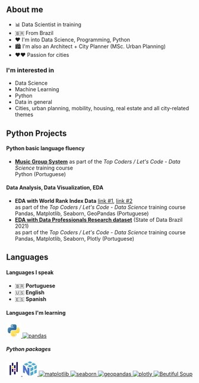 ## About me
- 📊 Data Scientist in training
- 🇧🇷 From Brazil
- ❤️ I'm into Data Science, Programming, Python
- 🏙️ I'm also an Architect + City Planner (MSc. Urban Planning)
- ❤️❤️ Passion for cities

### I'm interested in
- Data Science
- Machine Learning
- Python
- Data in general
- Cities, urban planning, mobility, housing, real estate and all city-related themes

## Python Projects
#### Python basic language fluency
- [**Music Group System**](https://github.com/rominoru/lets-code-ds-rm/tree/main/ProjetoModuloII)
as part of the *Top Coders / Let's Code - Data Science* training course  
Python (Portuguese)

#### Data Analysis, Data Visualization, EDA
- **EDA with World Rank Index Data** [link #1](https://github.com/leoeiji/letscode-projeto-3/blob/main/Notebook.ipynb), [link #2](https://github.com/leoeiji/letscode-projeto-3/blob/main/Notebook_QuestoesExtras.ipynb)  
as part of the *Top Coders / Let's Code - Data Science* training course  
Pandas, Matplotlib, Seaborn, GeoPandas (Portuguese)
- [**EDA with Data Professionals Research dataset**](https://github.com/ZeRafaelN/Projeto4/blob/main/projeto4.ipynb) (State of Data Brazil 2021)  
as part of the *Top Coders / Let's Code - Data Science* training course  
Pandas, Matplotlib, Seaborn, Plotly (Portuguese)

## Languages
#### Languages I speak
- 🇧🇷 **Portuguese**
- 🇺🇸 **English**
- 🇪🇸 **Spanish**

#### Languages I'm learning
<p align="left"> <a href="https://www.python.org/" target="_blank" rel="noreferrer"> <img src="https://raw.githubusercontent.com/devicons/devicon/master/icons/python/python-original.svg" alt="python" width="40" height="40"/> </a>
  <a href="	www.iso.org/standard/63555.html" target="_blank" rel="noreferrer"> <img src="https://cdn-icons-png.flaticon.com/512/3161/3161133.png" alt="pandas" width="40" height="40"/> </a></p>

##### Python packages
<p align="left"> 
  <a href="https://pandas.pydata.org/" target="_blank" rel="noreferrer"> <img src="https://raw.githubusercontent.com/devicons/devicon/master/icons/pandas/pandas-original.svg" alt="pandas" width="40" height="40"/> </a>
  <a href="https://numpy.org/" target="_blank" rel="noreferrer"> <img src="https://raw.githubusercontent.com/devicons/devicon/master/icons/numpy/numpy-original.svg" alt="numpy" width="40" height="40"/> </a>
  <a href="https://matplotlib.org/stable/index.html" target="_blank" rel="noreferrer"> <img src="https://seeklogo.com/images/M/matplotlib-logo-7676870AC0-seeklogo.com.png" alt="matplotlib" width="40" height="40"/> </a>
  <a href="https://seaborn.pydata.org/" target="_blank" rel="noreferrer"> <img src="https://seaborn.pydata.org/_images/logo-mark-lightbg.svg" alt="seaborn" width="40" height="40"/> </a>
  <a href="https://plotly.com/python/" target="_blank" rel="noreferrer"> <img src="https://images.plot.ly/logo/new-branding/plotly-logomark.png" alt="geopandas" width="40" height="40"/> </a> 
  <a href="https://geopandas.org/" target="_blank" rel="noreferrer"> <img src="https://geopandas.org/en/stable/_images/geopandas_icon.png" alt="plotly" width="40" height="40"/> </a> 
  <a href="https://https://www.crummy.com/software/BeautifulSoup/" target="_blank" rel="noreferrer"> <img src="https://play-lh.googleusercontent.com/yMjUC6LBh7uOCK6wUcIEf5MHZQmSqDPXoInOQLZzw0DWQsPJuvkwSymX2zI4Ok7i_BY=w240-h480-rw" alt="Beutiful Soup" width="40" height="40"/> </a>
</p>

<!-- <p align="left"> <a href="https://www.python.org/" target="_blank" rel="noreferrer"> <img src="https://raw.githubusercontent.com/devicons/devicon/master/icons/python/python-original.svg" alt="python" width="40" height="40"/> </a>
  <a href="https://numpy.org/" target="_blank" rel="noreferrer"> <img src="https://raw.githubusercontent.com/devicons/devicon/master/icons/numpy/numpy-original.svg" alt="numpy" width="40" height="40"/> </a>
  <a href="https://pandas.pydata.org/" target="_blank" rel="noreferrer"> <img src="https://raw.githubusercontent.com/devicons/devicon/master/icons/pandas/pandas-original.svg" alt="pandas" width="40" height="40"/> </a>
    <a href="https://matplotlib.org/stable/index.html" target="_blank" rel="noreferrer"> <img src="https://seeklogo.com/images/M/matplotlib-logo-7676870AC0-seeklogo.com.png" alt="numpy" width="40" height="40"/> </a>
  <a href="https://seaborn.pydata.org/" target="_blank" rel="noreferrer"> <img src="https://seaborn.pydata.org/_images/logo-mark-lightbg.svg" alt="numpy" width="40" height="40"/> </a>
  <a href="https://plotly.com/python/" target="_blank" rel="noreferrer"> <img src="https://images.plot.ly/logo/new-branding/plotly-logomark.png" alt="numpy" width="40" height="40"/> </a> 
  <a href="https://www.microsoft.com/en-us/sql-server/sql-server-downloads" target="_blank" rel="noreferrer"> <img src="https://raw.githubusercontent.com/devicons/devicon/master/icons/microsoftsqlserver/microsoftsqlserver-plain.svg" alt="numpy" width="40" height="40"/> </a>
 -->
<!--
**rominoru/rominoru** is a ✨ _special_ ✨ repository because its `README.md` (this file) appears on your GitHub profile.

Here are some ideas to get you started:

- 🔭 I’m currently working on ...
- 🌱 I’m currently learning ...
- 👯 I’m looking to collaborate on ...
- 🤔 I’m looking for help with ...
- 💬 Ask me about ...
- 📫 How to reach me: ...
- 😄 Pronouns: ...
- ⚡ Fun fact: ...
-->
